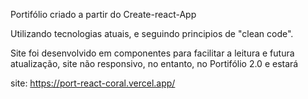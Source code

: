 Portifólio criado a partir do Create-react-App

Utilizando tecnologias atuais, e seguindo principios de "clean code". 

Site foi desenvolvido em componentes para facilitar a leitura e futura atualização, site não responsivo, no entanto, no Portifólio 2.0 e estará

site: https://port-react-coral.vercel.app/
